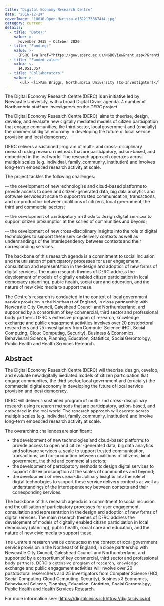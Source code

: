 ```yaml
---
title: "Digital Economy Research Centre"
date: "2016-12-20"
coverImage: "10030-Open-Harissa-e1522173367434.jpg"
category: current
details:
  - title: "Dates:"
    value: >-
      November 2015 – October 2020
  - title: "Funding:"
    value: >-
      EPSRC (<a href="https://gow.epsrc.ac.uk/NGBOViewGrant.aspx?GrantRef=EP/M023001/1">EP/M023001/1</a>)
  - title: "Funded value:"
    value: >-
      £4,051,357
  - title: "Collaborators:"
    value: >-
       <ul> <li>Pam Briggs, Northumbria University (Co-Investigator)</li> <li>Dave Kirk, Northumbria University (Co-Investigator)</li> <li>Shaun Lawson, Northumbria University (Co-Investigator)</li> <li>John Vines, Northumbria University (Co-Investigator)</li> </ul> 
---
```

The Digital Economy Research Centre (DERC) is an initiative led by Newcastle University, with a broad Digital Civics agenda. A number of Northumbria staff are investigators on the DERC project.

The Digital Economy Research Centre (DERC)  aims to theorise, design, develop, and evaluate new digitally mediated models of citizen participation that engage communities, the third sector, local government and (crucially) the commercial digital economy in developing the future of local service provision and local democracy.

DERC delivers a sustained program of multi- and cross- disciplinary research using research methods that are participatory, action-based, and embedded in the real world. The research approach operates across multiple scales (e.g. individual, family, community, institution) and involves long-term embedded research activity at scale.

The project tackles the following challenges:

\-- the development of new technologies and cloud-based platforms to provide access to open and citizen-generated data, big data analytics and software services at scale to support trusted communication, transactions, and co-production between coalitions of citizens, local government, the third and commercial sectors;

\-- the development of participatory methods to design digital services to support citizen prosumption at the scales of communities and beyond;

\-- the development of new cross-disciplinary insights into the role of digital technologies to support these service delivery contexts as well as understandings of the interdependency between contexts and their corresponding services.

The backbone of this research agenda is a commitment to social inclusion and the utilisation of participatory processes for user engagement, consultation and representation in the design and adoption of new forms of digital services. The main research themes of DERC address the development of models of digitally enabled citizen participation in local democracy (planning), public health, social care and education, and the nature of new civic media to support these.

The Centre's research is conducted in the context of local government service provision in the Northeast of England, in close partnership with Newcastle City Council, Gateshead Council and Northumberland, and supported by a consortium of key commercial, third sector and professional body partners. DERC's extensive program of research, knowledge exchange and public engagement activities involves over 20 postdoctoral researchers and 25 investigators from Computer Science (HCI, Social Computing, Cloud Computing, Security), Business & Economics, Behavioural Science, Planning, Education, Statistics, Social Gerontology, Public Health and Health Services Research.

## Abstract

The Digital Economy Research Centre (DERC) will theorise, design, develop, and evaluate new digitally mediated models of citizen participation that engage communities, the third sector, local government and (crucially) the commercial digital economy in developing the future of local service provision and local democracy.

DERC will deliver a sustained program of multi- and cross- disciplinary research using research methods that are participatory, action-based, and embedded in the real world. The research approach will operate across multiple scales (e.g. individual, family, community, institution) and involve long-term embedded research activity at scale.

The overarching challenges are significant:

- the development of new technologies and cloud-based platforms to provide access to open and citizen-generated data, big data analytics and software services at scale to support trusted communication, transactions, and co-production between coalitions of citizens, local government, the third and commercial sectors;
- the development of participatory methods to design digital services to support citizen prosumption at the scales of communities and beyond;
- the development of new cross-disciplinary insights into the role of digital technologies to support these service delivery contexts as well as understandings of the interdependency between contexts and their corresponding services.

The backbone of this research agenda is a commitment to social inclusion and the utilisation of participatory processes for user engagement, consultation and representation in the design and adoption of new forms of digital services. The main research themes of DERC address the development of models of digitally enabled citizen participation in local democracy (planning), public health, social care and education, and the nature of new civic media to support these.

The Centre's research will be conducted in the context of local government service provision in the Northeast of England, in close partnership with Newcastle City Council, Gateshead Council and Northumberland, and supported by a consortium of key commercial, third sector and professional body partners. DERC's extensive program of research, knowledge exchange and public engagement activities will involve over 20 postdoctoral researchers and 25 investigators from Computer Science (HCI, Social Computing, Cloud Computing, Security), Business & Economics, Behavioural Science, Planning, Education, Statistics, Social Gerontology, Public Health and Health Services Research.

For more information see: [https://digitalcivics.io](https://digitalcivics.io)
